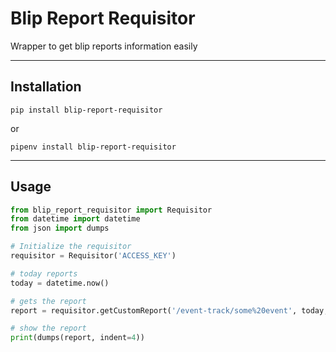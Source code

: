 # Blip Report Requisitor

Wrapper to get blip reports information easily

---

## Installation

```
pip install blip-report-requisitor
```

or

```
pipenv install blip-report-requisitor
```

---

## Usage

```python
from blip_report_requisitor import Requisitor
from datetime import datetime
from json import dumps

# Initialize the requisitor
requisitor = Requisitor('ACCESS_KEY')

# today reports
today = datetime.now()

# gets the report
report = requisitor.getCustomReport('/event-track/some%20event', today, today)

# show the report
print(dumps(report, indent=4))
```
